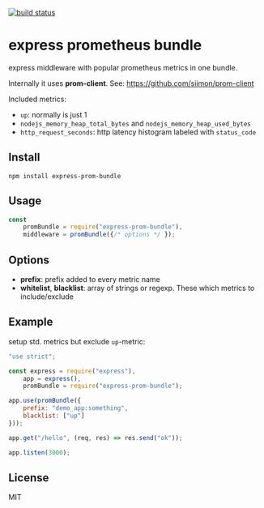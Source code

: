 [![build status](https://travis-ci.org/jochen-schweizer/express-prom-bundle.png)](https://travis-ci.org/jochen-schweizer/express-prom-bundle)

# express prometheus bundle

express middleware with popular prometheus metrics in one bundle.

Internally it uses **prom-client**. See: https://github.com/siimon/prom-client

Included metrics:
    
* `up`: normally is just 1
* `nodejs_memory_heap_total_bytes` and `nodejs_memory_heap_used_bytes`
* `http_request_seconds`: http latency histogram labeled with `status_code`

## Install

```
npm install express-prom-bundle
```

## Usage

```javascript
const
    promBundle = require("express-prom-bundle"),
    middleware = promBundle({/* options */ });
```

## Options

 * **prefix**:  prefix added to every metric name
 * **whitelist**, **blacklist**: array of strings or regexp. These which metrics to include/exclude

## Example

setup std. metrics but exclude `up`-metric:

```javascript
"use strict";

const express = require("express"),
    app = express(),
    promBundle = require("express-prom-bundle");

app.use(promBundle({
    prefix: "demo_app:something",
    blacklist: ["up"]
}));

app.get("/hello", (req, res) => res.send("ok"));

app.listen(3000);
```

## License

MIT